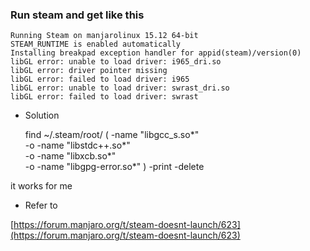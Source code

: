 ### Run steam and get like this

    Running Steam on manjarolinux 15.12 64-bit
    STEAM_RUNTIME is enabled automatically
    Installing breakpad exception handler for appid(steam)/version(0)
    libGL error: unable to load driver: i965_dri.so
    libGL error: driver pointer missing
    libGL error: failed to load driver: i965
    libGL error: unable to load driver: swrast_dri.so
    libGL error: failed to load driver: swrast

- Solution

    find ~/.steam/root/ \( -name "libgcc_s.so*" \
                        -o -name "libstdc++.so*" \
                        -o -name "libxcb.so*" \
                        -o -name "libgpg-error.so*" \) -print -delete

it works for me

- Refer to

[https://forum.manjaro.org/t/steam-doesnt-launch/623](https://forum.manjaro.org/t/steam-doesnt-launch/623)
